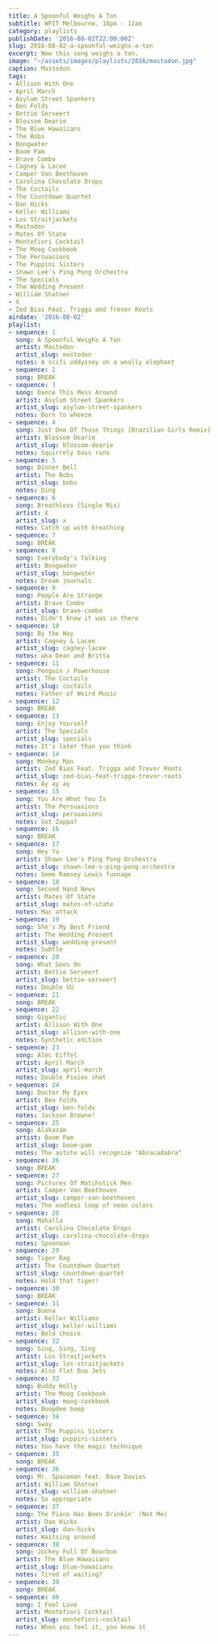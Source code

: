 ```yaml
---
title: A Spoonful Weighs A Ton
subtitle: WFIT Melbourne, 10pm - 12am
category: playlists
publishDate: '2016-08-02T22:00:00Z'
slug: 2016-08-02-a-spoonful-weighs-a-ton
excerpt: Now this song weighs a ton.
image: "~/assets/images/playlists/2016/mastodon.jpg"
caption: Mastodon
tags:
- Allison With One
- April March
- Asylum Street Spankers
- Ben Folds
- Bettie Serveert
- Blossom Dearie
- The Blue Hawaiians
- The Bobs
- Bongwater
- Boom Pam
- Brave Combo
- Cagney & Lacee
- Camper Van Beethoven
- Carolina Chocolate Drops
- The Coctails
- The Countdown Quartet
- Dan Hicks
- Keller Williams
- Los Straitjackets
- Mastodon
- Mates Of State
- Montefiori Cocktail
- The Moog Cookbook
- The Persuasions
- The Puppini Sisters
- Shawn Lee's Ping Pong Orchestra
- The Specials
- The Wedding Present
- William Shatner
- X
- Zed Bias Feat. Trigga and Trevor Roots
airdate: '2016-08-02'
playlist:
- sequence: 1
  song: A Spoonful Weighs A Ton
  artist: Mastodon
  artist_slug: mastodon
  notes: A scifi oddyssey on a woolly elephant
- sequence: 2
  song: BREAK
- sequence: 3
  song: Dance This Mess Around
  artist: Asylum Street Spankers
  artist_slug: asylum-street-spankers
  notes: Born to wheeze
- sequence: 4
  song: Just One Of Those Things [Brazilian Girls Remix]
  artist: Blossom Dearie
  artist_slug: blossom-dearie
  notes: Squirrely bass runs
- sequence: 5
  song: Dinner Bell
  artist: The Bobs
  artist_slug: bobs
  notes: Ding
- sequence: 6
  song: Breathless (Single Mix)
  artist: X
  artist_slug: x
  notes: Catch up with breathing
- sequence: 7
  song: BREAK
- sequence: 8
  song: Everybody's Talking
  artist: Bongwater
  artist_slug: bongwater
  notes: Dream journals
- sequence: 9
  song: People Are Strange
  artist: Brave Combo
  artist_slug: brave-combo
  notes: Didn't know it was in there
- sequence: 10
  song: By the Way
  artist: Cagney & Lacee
  artist_slug: cagney-lacee
  notes: aka Dean and Britta
- sequence: 11
  song: Penguin / Powerhouse
  artist: The Coctails
  artist_slug: coctails
  notes: Father of Weird Music
- sequence: 12
  song: BREAK
- sequence: 13
  song: Enjoy Yourself
  artist: The Specials
  artist_slug: specials
  notes: It's later than you think
- sequence: 14
  song: Monkey Man
  artist: Zed Bias Feat. Trigga and Trevor Roots
  artist_slug: zed-bias-feat-trigga-trevor-roots
  notes: Ay ay ay
- sequence: 15
  song: You Are What You Is
  artist: The Persuasions
  artist_slug: persuasions
  notes: Got Zappa?
- sequence: 16
  song: BREAK
- sequence: 17
  song: Hey Ya
  artist: Shawn Lee's Ping Pong Orchestra
  artist_slug: shawn-lee-s-ping-pong-orchestra
  notes: Some Ramsey Lewis funnage
- sequence: 18
  song: Second Hand News
  artist: Mates Of State
  artist_slug: mates-of-state
  notes: Mac attack
- sequence: 19
  song: She's My Best Friend
  artist: The Wedding Present
  artist_slug: wedding-present
  notes: Subtle
- sequence: 20
  song: What Goes On
  artist: Bettie Serveert
  artist_slug: bettie-serveert
  notes: Double VU
- sequence: 21
  song: BREAK
- sequence: 22
  song: Gigantic
  artist: Allison With One
  artist_slug: allison-with-one
  notes: Synthetic edition
- sequence: 23
  song: Alec Eiffel
  artist: April March
  artist_slug: april-march
  notes: Double Pixies shot
- sequence: 24
  song: Doctor My Eyes
  artist: Ben Folds
  artist_slug: ben-folds
  notes: Jackson Browne!
- sequence: 25
  song: Alakazam
  artist: Boom Pam
  artist_slug: boom-pam
  notes: The astute will recognize "Abracadabra"
- sequence: 26
  song: BREAK
- sequence: 27
  song: Pictures Of Matchstick Men
  artist: Camper Van Beethoven
  artist_slug: camper-van-beethoven
  notes: The endless loop of neon colors
- sequence: 28
  song: Mahalla
  artist: Carolina Chocolate Drops
  artist_slug: carolina-chocolate-drops
  notes: Spoonman
- sequence: 29
  song: Tiger Rag
  artist: The Countdown Quartet
  artist_slug: countdown-quartet
  notes: Hold that tiger!
- sequence: 30
  song: BREAK
- sequence: 31
  song: Buena
  artist: Keller Williams
  artist_slug: keller-williams
  notes: Bold choice
- sequence: 32
  song: Sing, Sing, Sing
  artist: Los Straitjackets
  artist_slug: los-straitjackets
  notes: Also Flat Duo Jets
- sequence: 33
  song: Buddy Holly
  artist: The Moog Cookbook
  artist_slug: moog-cookbook
  notes: Boopdee boop
- sequence: 34
  song: Sway
  artist: The Puppini Sisters
  artist_slug: puppini-sisters
  notes: You have the magic technique
- sequence: 35
  song: BREAK
- sequence: 36
  song: Mr. Spaceman feat. Dave Davies
  artist: William Shatner
  artist_slug: william-shatner
  notes: So appropriate
- sequence: 37
  song: The Piano Has Been Drinkin' (Not Me)
  artist: Dan Hicks
  artist_slug: dan-hicks
  notes: Waitsing around
- sequence: 38
  song: Jockey Full Of Bourbon
  artist: The Blue Hawaiians
  artist_slug: blue-hawaiians
  notes: Tired of waiting?
- sequence: 39
  song: BREAK
- sequence: 40
  song: I Feel Love
  artist: Montefiori Cocktail
  artist_slug: montefiori-cocktail
  notes: When you feel it, you know it
---
```


